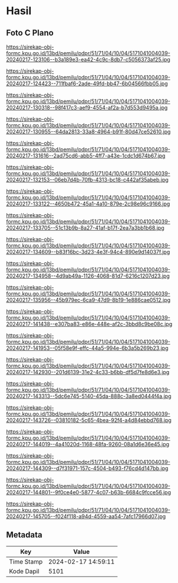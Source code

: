 # Hasil

## Foto C Plano

https://sirekap-obj-formc.kpu.go.id/13bd/pemilu/pdpr/51/71/04/10/04/5171041004039-20240217-123106--b3a189e3-ea42-4c9c-8db7-c5056373af25.jpg

https://sirekap-obj-formc.kpu.go.id/13bd/pemilu/pdpr/51/71/04/10/04/5171041004039-20240217-124423--711fbaf6-2ade-49fd-bb47-6b04566fbb05.jpg

https://sirekap-obj-formc.kpu.go.id/13bd/pemilu/pdpr/51/71/04/10/04/5171041004039-20240217-130318--98f417c3-aef9-4554-af2a-b7d553d9495a.jpg

https://sirekap-obj-formc.kpu.go.id/13bd/pemilu/pdpr/51/71/04/10/04/5171041004039-20240217-130955--64da2813-33a8-4964-b91f-80d47ce52610.jpg

https://sirekap-obj-formc.kpu.go.id/13bd/pemilu/pdpr/51/71/04/10/04/5171041004039-20240217-131616--2ad75cd6-abb5-4ff7-a43e-1cdc1d674b67.jpg

https://sirekap-obj-formc.kpu.go.id/13bd/pemilu/pdpr/51/71/04/10/04/5171041004039-20240217-132153--06eb7d4b-70fb-4313-bc18-c442af35abeb.jpg

https://sirekap-obj-formc.kpu.go.id/13bd/pemilu/pdpr/51/71/04/10/04/5171041004039-20240217-133122--4650b472-45a1-4a10-879e-2c98e96c9166.jpg

https://sirekap-obj-formc.kpu.go.id/13bd/pemilu/pdpr/51/71/04/10/04/5171041004039-20240217-133705--51c13b9b-8a27-41af-b17f-2ea7a3bb1b68.jpg

https://sirekap-obj-formc.kpu.go.id/13bd/pemilu/pdpr/51/71/04/10/04/5171041004039-20240217-134609--b83f16bc-3d23-4e3f-94c4-890e9d14037f.jpg

https://sirekap-obj-formc.kpu.go.id/13bd/pemilu/pdpr/51/71/04/10/04/5171041004039-20240217-134958--4d9ab49a-1126-4068-81d7-6216c1207d23.jpg

https://sirekap-obj-formc.kpu.go.id/13bd/pemilu/pdpr/51/71/04/10/04/5171041004039-20240217-135956--45b979ec-6ca9-47d9-8b19-1e886cae0512.jpg

https://sirekap-obj-formc.kpu.go.id/13bd/pemilu/pdpr/51/71/04/10/04/5171041004039-20240217-141438--e307ba83-e86e-448e-af2c-3bbd8c9be08c.jpg

https://sirekap-obj-formc.kpu.go.id/13bd/pemilu/pdpr/51/71/04/10/04/5171041004039-20240217-141953--05f58e9f-effc-44a5-994e-6b3a5b269b23.jpg

https://sirekap-obj-formc.kpu.go.id/13bd/pemilu/pdpr/51/71/04/10/04/5171041004039-20240217-142930--201d6139-31e2-4c33-b6bb-df5d7fe8d6e3.jpg

https://sirekap-obj-formc.kpu.go.id/13bd/pemilu/pdpr/51/71/04/10/04/5171041004039-20240217-143313--5dc6e745-5140-45da-888c-3a8ed0444f4a.jpg

https://sirekap-obj-formc.kpu.go.id/13bd/pemilu/pdpr/51/71/04/10/04/5171041004039-20240217-143726--03810182-5c65-4bea-92f4-a4d84ebbd768.jpg

https://sirekap-obj-formc.kpu.go.id/13bd/pemilu/pdpr/51/71/04/10/04/5171041004039-20240217-144019--4a41020d-1168-48fa-9260-08a1d6e36e45.jpg

https://sirekap-obj-formc.kpu.go.id/13bd/pemilu/pdpr/51/71/04/10/04/5171041004039-20240217-144309--d7f31971-157c-4504-b493-f76cd4d147bb.jpg

https://sirekap-obj-formc.kpu.go.id/13bd/pemilu/pdpr/51/71/04/10/04/5171041004039-20240217-144801--9f0ce4e0-5877-4c07-b63b-6684c9fcce56.jpg

https://sirekap-obj-formc.kpu.go.id/13bd/pemilu/pdpr/51/71/04/10/04/5171041004039-20240217-145705--f024f118-a94d-4559-aa54-7afc17966d07.jpg


## Metadata

| Key        | Value               |
| ---------- | ------------------- |
| Time Stamp | 2024-02-17 14:59:11 |
| Kode Dapil | 5101                |



